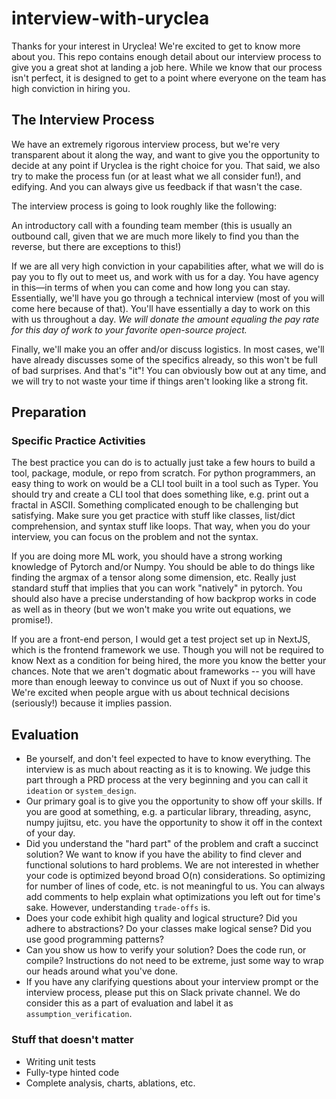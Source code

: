 # interview-with-uryclea
Thanks for your interest in Uryclea! We're excited to get to know more about you. This repo contains enough detail about our interview process to give you a great shot at landing a job here. While we know that our process isn't perfect, it is designed to get to a point where everyone on the team has high conviction in hiring you.

## The Interview Process
We have an extremely rigorous interview process, but we're very transparent about it along the way, and want to give you the opportunity to decide at any point if Uryclea is the right choice for you. That said, we also try to make the process fun (or at least what we all consider fun!), and edifying. And you can always give us feedback if that wasn't the case.

The interview process is going to look roughly like the following:

An introductory call with a founding team member (this is usually an outbound call, given that we are much more likely to find you than the reverse, but there are exceptions to this!)

If we are all very high conviction in your capabilities after, what we will do is pay you to fly out to meet us, and work with us for a day. You have agency in this—in terms of when you can come and how long you can stay. Essentially, we'll have you go through a technical interview (most of you will come here because of that). You'll have essentially a day to work on this with us throughout a day. *We will donate the amount equaling the pay rate for this day of work to your favorite open-source project.*

Finally, we'll make you an offer and/or discuss logistics. In most cases, we'll have already discusses some of the specifics already, so this won't be full of bad surprises.
And that's "it"! You can obviously bow out at any time, and we will try to not waste your time if things aren't looking like a strong fit.

## Preparation

### Specific Practice Activities
The best practice you can do is to actually just take a few hours to build a tool, package, module, or repo from scratch. For python programmers, an easy thing to work on would be a CLI tool built in a tool such as Typer. You should try and create a CLI tool that does something like, e.g. print out a fractal in ASCII. Something complicated enough to be challenging but satisfying. Make sure you get practice with stuff like classes, list/dict comprehension, and syntax stuff like loops. That way, when you do your interview, you can focus on the problem and not the syntax.

If you are doing more ML work, you should have a strong working knowledge of Pytorch and/or Numpy. You should be able to do things like finding the argmax of a tensor along some dimension, etc. Really just standard stuff that implies that you can work "natively" in pytorch. You should also have a precise understanding of how backprop works in code as well as in theory (but we won't make you write out equations, we promise!).

If you are a front-end person, I would get a test project set up in NextJS, which is the frontend framework we use. Though you will not be required to know Next as a condition for being hired, the more you know the better your chances. Note that we aren't dogmatic about frameworks -- you will have more than enough leeway to convince us out of Nuxt if you so choose. We're excited when people argue with us about technical decisions (seriously!) because it implies passion.

## Evaluation
- Be yourself, and don't feel expected to have to know everything. The interview is as much about reacting as it is to knowing. We judge this part through a PRD process at the very beginning and you can call it `ideation` or `system_design`.
- Our primary goal is to give you the opportunity to show off your skills. If you are good at something, e.g. a particular library, threading, async, numpy jujitsu, etc. you have the opportunity to show it off in the context of your day. 
- Did you understand the "hard part" of the problem and craft a succinct solution? We want to know if you have the ability to find clever and functional solutions to hard problems. We are not interested in whether your code is optimized beyond broad O(n) considerations. So optimizing for number of lines of code, etc. is not meaningful to us. You can always add comments to help explain what optimizations you left out for time's sake. However, understanding `trade-offs` is.
- Does your code exhibit high quality and logical structure? Did you adhere to abstractions? Do your classes make logical sense? Did you use good programming patterns?
- Can you show us how to verify your solution? Does the code run, or compile? Instructions do not need to be extreme, just some way to wrap our heads around what you've done.
- If you have any clarifying questions about your interview prompt or the interview process, please put this on Slack private channel. We do consider this as a part of evaluation and label it as `assumption_verification`.

### Stuff that doesn't matter
- Writing unit tests
- Fully-type hinted code
- Complete analysis, charts, ablations, etc.
